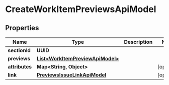 

# CreateWorkItemPreviewsApiModel


## Properties

| Name | Type | Description | Notes |
|------------ | ------------- | ------------- | -------------|
|**sectionId** | **UUID** |  |  |
|**previews** | [**List&lt;WorkItemPreviewApiModel&gt;**](WorkItemPreviewApiModel.md) |  |  |
|**attributes** | **Map&lt;String, Object&gt;** |  |  [optional] |
|**link** | [**PreviewsIssueLinkApiModel**](PreviewsIssueLinkApiModel.md) |  |  [optional] |



